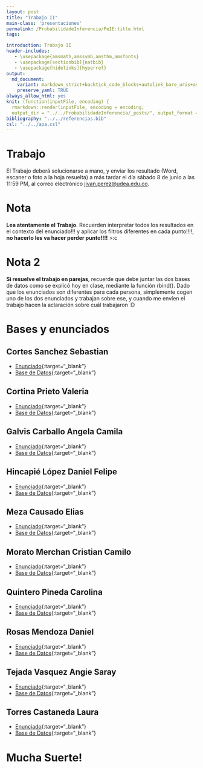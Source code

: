```yaml
---
layout: post
title: "Trabajo II"
main-class: 'presentaciones'
permalink: /ProbabilidadeInferencia/PeIE:title.html
tags:

introduction: Trabajo II
header-includes:
   - \usepackage{amsmath,amssymb,amsthm,amsfonts}
   - \usepackage[sectionbib]{natbib}
   - \usepackage[hidelinks]{hyperref}
output:
  md_document:
    variant: markdown_strict+backtick_code_blocks+autolink_bare_uris+ascii_identifiers+tex_math_single_backslash
    preserve_yaml: TRUE
always_allow_html: yes   
knit: (function(inputFile, encoding) {
  rmarkdown::render(inputFile, encoding = encoding,
  output_dir = "../../ProbabilidadeInferencia/_posts/", output_format = "all"  ) })
bibliography: "../../referencias.bib"
csl: "../../apa.csl"
---
```


# Trabajo

El Trabajo deberá solucionarse a mano, y enviar los resultado (Word,
escaner o foto a la hoja resuelta) a más tardar el día sábado 8 de junio
a las 11:59 PM, al correo electrónico
<a target="_blank" href="mailto:jivan.perez@udea.edu.co">
jivan.perez@udea.edu.co</a>.

# Nota

**Lea atentamente el Trabajo**. Recuerden interpretar todos los
resultados en el contexto del enunciado!!! y aplicar los filtros
diferentes en cada punto!!!!, **no hacerlo les va hacer perder
punto!!!!** &gt;:c

# Nota 2

**Si resuelve el trabajo en parejas**, recuerde que debe juntar las dos
bases de datos como se explicó hoy en clase, mediante la función
rbind(). Dado que los enunciados son diferentes para cada persona,
simplemente cogen uno de los dos enunciados y trabajan sobre ese, y
cuando me envíen el trabajo hacen la aclaración sobre cuál trabajaron :D

# Bases y enunciados

## Cortes Sanchez Sebastian

-   [Enunciado](https://github.com/jiperezga/jiperezga.github.io/raw/master/Dataset/Trabajo/T1214748239.pdf){:target=“\_blank”}
-   [Base de
    Datos](https://github.com/jiperezga/jiperezga.github.io/raw/master/Dataset/Trabajo/B1214748239.xlsx){:target=“\_blank”}

## Cortina Prieto Valeria

-   [Enunciado](https://github.com/jiperezga/jiperezga.github.io/raw/master/Dataset/Trabajo/T1023623327.pdf){:target=“\_blank”}
-   [Base de
    Datos](https://github.com/jiperezga/jiperezga.github.io/raw/master/Dataset/Trabajo/B1023623327.xlsx){:target=“\_blank”}

## Galvis Carballo Angela Camila

-   [Enunciado](https://github.com/jiperezga/jiperezga.github.io/raw/master/Dataset/Trabajo/T1001362881.pdf){:target=“\_blank”}
-   [Base de
    Datos](https://github.com/jiperezga/jiperezga.github.io/raw/master/Dataset/Trabajo/B1001362881.xlsx){:target=“\_blank”}

## Hincapié López Daniel Felipe

-   [Enunciado](https://github.com/jiperezga/jiperezga.github.io/raw/master/Dataset/Trabajo/T1001095936.pdf){:target=“\_blank”}
-   [Base de
    Datos](https://github.com/jiperezga/jiperezga.github.io/raw/master/Dataset/Trabajo/B1001095936.xlsx){:target=“\_blank”}

## Meza Causado Elias

-   [Enunciado](https://github.com/jiperezga/jiperezga.github.io/raw/master/Dataset/Trabajo/T1017230790.pdf){:target=“\_blank”}
-   [Base de
    Datos](https://github.com/jiperezga/jiperezga.github.io/raw/master/Dataset/Trabajo/B1017230790.xlsx){:target=“\_blank”}

## Morato Merchan Cristian Camilo

-   [Enunciado](https://github.com/jiperezga/jiperezga.github.io/raw/master/Dataset/Trabajo/T1000005584.pdf){:target=“\_blank”}
-   [Base de
    Datos](https://github.com/jiperezga/jiperezga.github.io/raw/master/Dataset/Trabajo/B1000005584.xlsx){:target=“\_blank”}

## Quintero Pineda Carolina

-   [Enunciado](https://github.com/jiperezga/jiperezga.github.io/raw/master/Dataset/Trabajo/T1038404303.pdf){:target=“\_blank”}
-   [Base de
    Datos](https://github.com/jiperezga/jiperezga.github.io/raw/master/Dataset/Trabajo/B1038404303.xlsx){:target=“\_blank”}

## Rosas Mendoza Daniel

-   [Enunciado](https://github.com/jiperezga/jiperezga.github.io/raw/master/Dataset/Trabajo/T1036339232.pdf){:target=“\_blank”}
-   [Base de
    Datos](https://github.com/jiperezga/jiperezga.github.io/raw/master/Dataset/Trabajo/B1036339232.xlsx){:target=“\_blank”}

## Tejada Vasquez Angie Saray

-   [Enunciado](https://github.com/jiperezga/jiperezga.github.io/raw/master/Dataset/Trabajo/T1000195100.pdf){:target=“\_blank”}
-   [Base de
    Datos](https://github.com/jiperezga/jiperezga.github.io/raw/master/Dataset/Trabajo/B1000195100.xlsx){:target=“\_blank”}

## Torres Castaneda Laura

-   [Enunciado](https://github.com/jiperezga/jiperezga.github.io/raw/master/Dataset/Trabajo/T1017262338%20.pdf){:target=“\_blank”}
-   [Base de
    Datos](https://github.com/jiperezga/jiperezga.github.io/raw/master/Dataset/Trabajo/B1017262338.xlsx){:target=“\_blank”}

<h1>
Mucha Suerte!
</h1>
